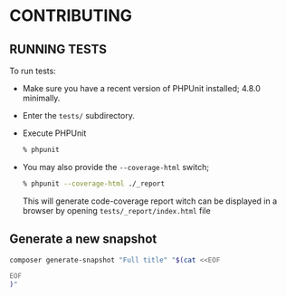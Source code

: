 # CONTRIBUTING

## RUNNING TESTS

To run tests:

- Make sure you have a recent version of PHPUnit installed; 4.8.0
  minimally.
- Enter the `tests/` subdirectory.
- Execute PHPUnit

  ```sh
  % phpunit
  ```

- You may also provide the `--coverage-html` switch;

  ```sh
  % phpunit --coverage-html ./_report
  ```

  This will generate code-coverage report witch can be displayed in a browser by opening `tests/_report/index.html` file

## Generate a new snapshot

```sh
composer generate-snapshot "Full title" "$(cat <<EOF

EOF
)"
```
